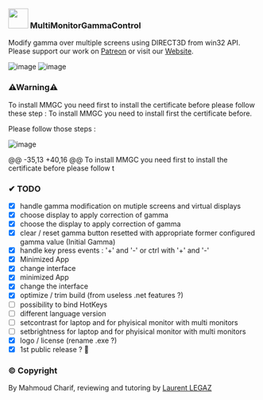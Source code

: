 ### <img src="https://user-images.githubusercontent.com/91829231/155855318-fda7af1d-c4a5-42c6-bb60-f564690bb532.png" width="40" height="40"> MultiMonitorGammaControl
Modify gamma over multiple screens using DIRECT3D from win32 API.  
Please support our work on [Patreon](https://www.patreon.com/) or visit our [Website](http://www.google.ca).

![image](https://user-images.githubusercontent.com/91829231/160709989-7d0ace48-fedb-439b-a9a2-08ee11c671c6.png)
![image](https://user-images.githubusercontent.com/91829231/160709835-ee2c8f34-d955-4f25-abaa-b75ee4d62c44.png)

### ⚠Warning⚠

To install MMGC you need first to install the certificate before please follow these step : 
To install MMGC you need to install first the certificate before.

Please follow those steps : 

![image](https://user-images.githubusercontent.com/91829231/155719319-9ffb7e15-5cc7-4573-8613-8b32f1c976b5.png)

@@ -35,13 +40,16 @@ To install MMGC you need first to install the certificate before please follow t
### ✔ TODO

- [x] handle gamma modification on mutiple screens and virtual displays
- [x] choose display to apply correction of gamma
- [x] choose the display to apply correction of gamma
- [x] clear / reset gamma button resetted with appropriate former configured gamma value (Initial Gamma)
- [x] handle key press events : '+' and '-' or ctrl with '+' and '-'
- [x] Minimized App
- [x] change interface 
- [x] minimized App
- [x] change the interface 
- [x] optimize / trim build (from useless .net features ?)
- [ ] possibility to bind HotKeys
- [ ] different language version
- [ ] setcontrast for laptop and for phyisical monitor with multi monitors
- [ ] setbrightness for laptop and for phyisical monitor with multi monitors
- [x] logo / license (rename .exe ?)
- [x] 1st public release ? 🥇

### © Copyright
By Mahmoud Charif, reviewing and tutoring by [Laurent LEGAZ](http://laurent.legaz.eu)
